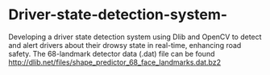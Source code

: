 # Driver-state-detection-system-
Developing a driver state detection system using Dlib and OpenCV to detect and alert drivers about their drowsy state in real-time, enhancing road safety.
The 68-landmark detector data (.dat) file can be found  http://dlib.net/files/shape_predictor_68_face_landmarks.dat.bz2 
